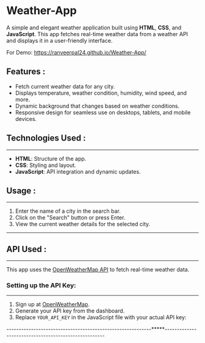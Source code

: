 # Weather-App
A simple and elegant weather application built using **HTML**, **CSS**, and **JavaScript**. This app fetches real-time weather data from a weather API and displays it in a user-friendly interface.

For Demo: https://ranveerpal24.github.io/Weather-App/


## Features :

- Fetch current weather data for any city.
- Displays temperature, weather condition, humidity, wind speed, and more.
- Dynamic background that changes based on weather conditions.
- Responsive design for seamless use on desktops, tablets, and mobile devices.

## Technologies Used :
-------------------------
- **HTML**: Structure of the app.
- **CSS**: Styling and layout.
- **JavaScript**: API integration and dynamic updates.

## Usage :
----------
1. Enter the name of a city in the search bar.
2. Click on the "Search" button or press Enter.
3. View the current weather details for the selected city.

---

## API Used :
-------------

This app uses the [OpenWeatherMap API](https://openweathermap.org/api) to fetch real-time weather data.

### Setting up the API Key:
------------------------------

1. Sign up at [OpenWeatherMap](https://openweathermap.org/).
2. Generate your API key from the dashboard.
3. Replace `YOUR_API_KEY` in the JavaScript file with your actual API key:
  
-----------------------------------------------------------*****-----------------------------------------------------
